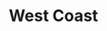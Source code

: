 ---
layout: photography
title:  "West Coast"
region: "Scotland"
year: 2017-20
id: west-coast
intro: "Home to some of the most intriguing mountains and broken landscapes, I'll just keep going back to this place."
seo:
  title: "Travel Photography - West Coast of Scotland"
  description: "Photography from the West Coast of Scotland including the North Coast 500, the Assyny, Torridon, Sandwood Bay, Plockton, Suilven and Stac Pollaidh."
  image:
    url: "NC500-013.jpg"
    alt: "Howard in Plockton"
hero:
  url: "NC500-026.jpg"
  alt: "Howard on Stac Pollaidh"
  location: stac-pollaidh
thumb:
  - url: "NC500-003.jpg"
    alt: "Howard on Stac Pollaidh"
  - url: "NC500-038.jpg"
    alt: "Private cove near Plockton"
---